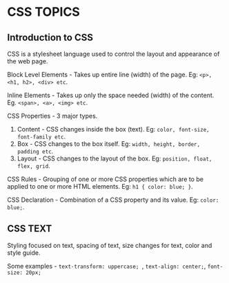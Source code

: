 # CSS TOPICS
## Introduction to CSS
CSS is a stylesheet language used to control the layout and appearance of the web page.

Block Level Elements - Takes up entire line (width) of the page. Eg: `<p>, <h1, h2>, <div> etc`.

Inline Elements - Takes up only the space needed (width) of the content. Eg. `<span>, <a>, <img> etc`.

CSS Properties - 3 major types.

1. Content - CSS changes inside the box (text). Eg: `color, font-size, font-family etc`.
2. Box - CSS changes to the box itself. Eg: `width, height, border, padding etc`.
3. Layout - CSS changes to the layout of the box. Eg: `position, float, flex, grid`.

CSS Rules - Grouping of one or more CSS properties which are to be applied to one or more HTML elements. Eg: `h1 { color: blue; }`.

CSS Declaration - Combination of a CSS property and its value. Eg: `color: blue;`.

## CSS TEXT
Styling focused on text, spacing of text, size changes for text, color and style guide.

Some examples - `text-transform: uppercase; `, `text-align: center;`, `font-size: 20px;`

